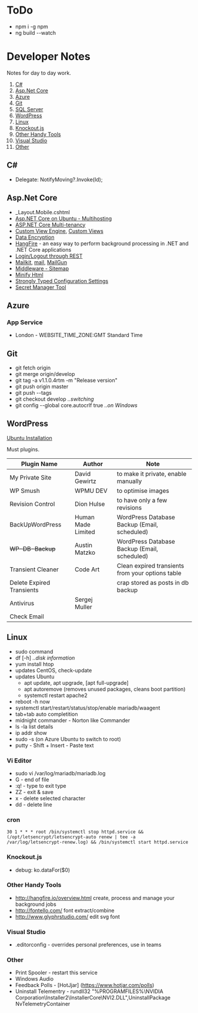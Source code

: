 # ToDo
- npm i -g npm
- ng build --watch

# Developer Notes
Notes for day to day work.

1. [C#](#c)
1. [Asp.Net Core](#aspnet-core)
1. [Azure](#azure)
1. [Git](#git)
1. [SQL Server](https://github.com/VaclavElias/developer-notes/blob/master/sql-server.md)
1. [WordPress](#wordpress)
1. [Linux](#linux)
1. [Knockout.js](#knockoutjs)
1. [Other Handy Tools](#other-handy-tools)
1. [Visual Studio](#visual-studio)
1. [Other](#other)

## C# #
- Delegate: NotifyMoving?.Invoke(Id);
 
## Asp.Net Core
- _Layout.Mobile.cshtml
- [Asp.NET Core on Ubuntu - Multihosting](https://developingsoftware.com/aspnetcore-ubuntu#configure-nginx-as-a-reverse-proxy-to-asp.net-core) 
- [ASP.NET Core Multi-tenancy](http://benfoster.io/blog/aspnet-core-multi-tenancy-data-isolation-with-entity-framework)
- [Custom View Engine](http://weblogs.asp.net/imranbaloch/custom-viewengine-aspnet5-mvc6), [Custom Views](http://www.davepaquette.com/archive/2015/05/04/displaying-custom-asp-net-mvc-views-per-deployment.aspx)
- [Data Encryption](https://docs.asp.net/en/latest/security/data-protection/using-data-protection.html)
- [HangFire](http://hangfire.io/) - an easy way to perform background processing in .NET and .NET Core applications 
- [Login/Logout through REST](https://www.illucit.com/blog/2016/04/asp-net-5-mvc-6-identity-authentication/)
- [Mailkit](https://github.com/jstedfast/MailKit), [mail](http://stevejgordon.co.uk/how-to-send-emails-in-asp-net-core-1-0), [MailGun](http://benjii.me/2017/02/send-email-using-asp-net-core/)
- [Middleware - Sitemap](http://dotnetthoughts.net/generate-dynamic-xml-sitemaps-in-aspnet5)
- [Minify Html](https://github.com/deanhume/html-minifier)
- [Strongly Typed Configuration Settings](https://weblog.west-wind.com/posts/2016/May/23/Strongly-Typed-Configuration-Settings-in-ASPNET-Core)
- [Secret Manager Tool](http://www.fiyazhasan.me/dont-share-your-secrets-asp-net-core-secret-manager-tool)

## Azure
### App Service
- London - WEBSITE_TIME_ZONE:GMT Standard Time

## Git
- git fetch origin
- git merge origin/develop
- git tag -a v1.1.0.4rtm -m "Release version"
- git push origin master
- git push --tags
- git checkout develop *..switching*
- git config --global core.autocrlf true *..on Windows*


## WordPress

[Ubuntu Installation](https://websiteforstudents.com/install-wordpress-on-ubuntu-16-04-17-10-18-04-with-apache2-mariadb-php-7-2-and-lets-encrypt-ssl-tls/)

Must plugins.

Plugin Name | Author | Note
---|---|---
My Private Site | David Gewirtz | to make it private, enable manually
WP Smush | WPMU DEV | to optimise images
Revision Control | Dion Hulse | to have only a few revisions
BackUpWordPress | Human Made Limited | WordPress Database Backup (Email, scheduled)
~~WP-DB-Backup~~ | Austin Matzko | WordPress Database Backup  (Email, scheduled)
Transient Cleaner | Code Art | Clean expired transients from your options table
Delete Expired Transients || crap stored as posts in db backup
Antivirus | Sergej Muller |
Check Email | |

## Linux
- sudo command
- df [-h] *..disk information*
- yum install htop
- updates CentOS, check-update
- updates Ubuntu
  - apt update, apt upgrade, [apt full-upgrade]
  - apt autoremove (removes unused packages, cleans boot partition)
  - systemctl restart apache2
- reboot -h now
- systemctl start/restart/status/stop/enable mariadb/waagent
- tab+tab auto completition
- midnight commander - Norton like Commander
- ls -la list details
- ip addr show
- sudo -s (on Azure Ubuntu to switch to root)
- putty - Shift + Insert - Paste text

### Vi Editor
 - sudo vi /var/log/mariadb/mariadb.log 
 - G - end of file
 - :q! - type to exit type
 - ZZ - exit & save
 - x - delete selected character
 - dd - delete line
 
### cron
```30 1 * * * root /bin/systemctl stop httpd.service && (/opt/letsencrypt/letsencrypt-auto renew | tee -a /var/log/letsencrypt-renew.log) && /bin/systemctl start httpd.service```

### Knockout.js
- debug: ko.dataFor($0)

### Other Handy Tools
- http://hangfire.io/overview.html create, process and manage your background jobs
- http://fontello.com/ font extract/combine
- http://www.glyphrstudio.com/ edit svg font

### Visual Studio
- .editorconfig - overrides personal preferences, use in teams

### Other
- Print Spooler - restart this service
- Windows Audio
- Feedback Polls - [HotJjar] (https://www.hotjar.com/polls)
- Uninstall Telementry - rundll32 "%PROGRAMFILES%\NVIDIA Corporation\Installer2\InstallerCore\NVI2.DLL",UninstallPackage NvTelemetryContainer
